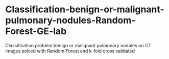 # Classification-benign-or-malignant-pulmonary-nodules-Random-Forest-GE-lab
Classification problem benign or malignant pulmonary nodules on CT images solved with Random Forest and k-fold cross validated

